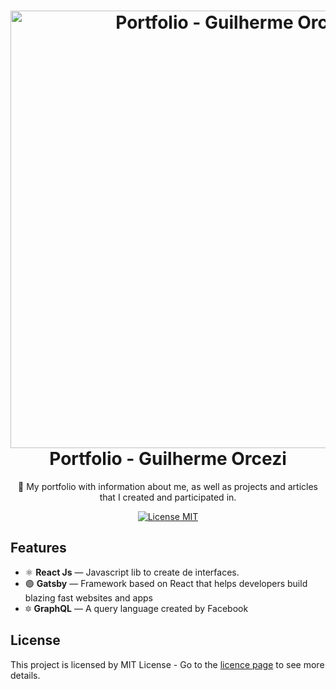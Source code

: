 <h1 align="center">
  <img src="https://i.imgur.com/U3uAbh0.png" alt="Portfolio - Guilherme Orcezi" width="700">
<br>
Portfolio - Guilherme Orcezi
</h1>

<p align="center"> 🚀 My portfolio with information about me, as well as projects and articles that I created and participated in.</p>

<p align="center">
  <a href="https://opensource.org/licenses/MIT">
    <img src="https://img.shields.io/badge/License-MIT-blue.svg" alt="License MIT">
  </a>
</p>

## Features

- ⚛️ **React Js** — Javascript lib to create de interfaces.
- 🟣 **Gatsby** — Framework based on React that helps developers build blazing fast websites and apps
- 🔯 **GraphQL** — A query language created by Facebook

## License

This project is licensed by MIT License - Go to the [licence page](https://opensource.org/licenses/MIT) to see more details.
